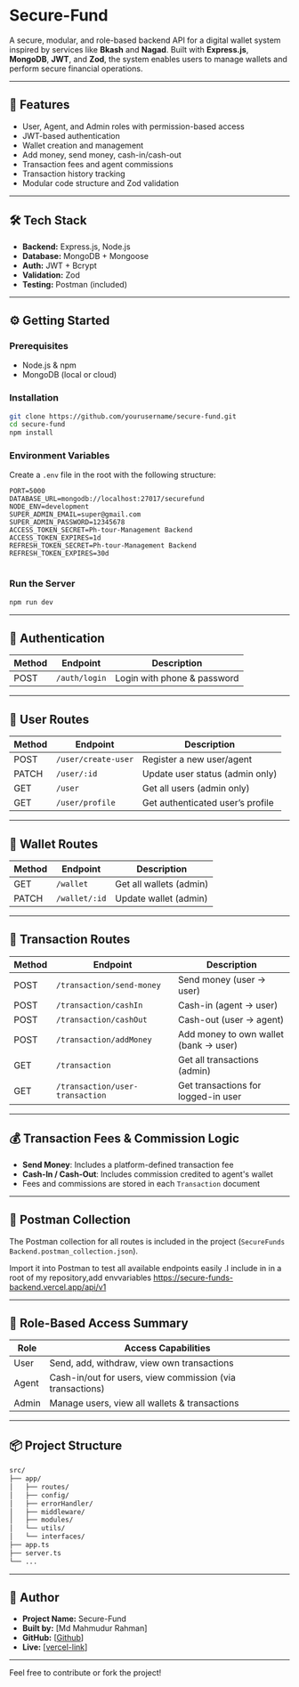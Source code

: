 # Secure-Fund

A secure, modular, and role-based backend API for a digital wallet system inspired by services like **Bkash** and **Nagad**. Built with **Express.js**, **MongoDB**, **JWT**, and **Zod**, the system enables users to manage wallets and perform secure financial operations.

---

## 🚀 Features

- User, Agent, and Admin roles with permission-based access
- JWT-based authentication
- Wallet creation and management
- Add money, send money, cash-in/cash-out
- Transaction fees and agent commissions
- Transaction history tracking
- Modular code structure and Zod validation

---

## 🛠 Tech Stack

- **Backend:** Express.js, Node.js
- **Database:** MongoDB + Mongoose
- **Auth:** JWT + Bcrypt
- **Validation:** Zod
- **Testing:** Postman (included)

---

## ⚙️ Getting Started

### Prerequisites

- Node.js & npm
- MongoDB (local or cloud)

### Installation

```bash
git clone https://github.com/yourusername/secure-fund.git
cd secure-fund
npm install
```

### Environment Variables

Create a `.env` file in the root with the following structure:

```env
PORT=5000
DATABASE_URL=mongodb://localhost:27017/securefund
NODE_ENV=development
SUPER_ADMIN_EMAIL=super@gmail.com
SUPER_ADMIN_PASSWORD=12345678
ACCESS_TOKEN_SECRET=Ph-tour-Management Backend
ACCESS_TOKEN_EXPIRES=1d
REFRESH_TOKEN_SECRET=Ph-tour-Management Backend
REFRESH_TOKEN_EXPIRES=30d


```

### Run the Server

```bash
npm run dev
```

---

## 🔐 Authentication

| Method | Endpoint      | Description                 |
| ------ | ------------- | --------------------------- |
| POST   | `/auth/login` | Login with phone & password |

---

## 👤 User Routes

| Method | Endpoint            | Description                      |
| ------ | ------------------- | -------------------------------- |
| POST   | `/user/create-user` | Register a new user/agent        |
| PATCH  | `/user/:id`         | Update user status (admin only)  |
| GET    | `/user`             | Get all users (admin only)       |
| GET    | `/user/profile`     | Get authenticated user’s profile |

---

## 💼 Wallet Routes

| Method | Endpoint      | Description             |
| ------ | ------------- | ----------------------- |
| GET    | `/wallet`     | Get all wallets (admin) |
| PATCH  | `/wallet/:id` | Update wallet (admin)   |

---

## 💸 Transaction Routes

| Method | Endpoint                        | Description                           |
| ------ | ------------------------------- | ------------------------------------- |
| POST   | `/transaction/send-money`       | Send money (user → user)              |
| POST   | `/transaction/cashIn`           | Cash-in (agent → user)                |
| POST   | `/transaction/cashOut`          | Cash-out (user → agent)               |
| POST   | `/transaction/addMoney`         | Add money to own wallet (bank → user) |
| GET    | `/transaction`                  | Get all transactions (admin)          |
| GET    | `/transaction/user-transaction` | Get transactions for logged-in user   |

---

## 💰 Transaction Fees & Commission Logic

- **Send Money**: Includes a platform-defined transaction fee
- **Cash-In / Cash-Out**: Includes commission credited to agent's wallet
- Fees and commissions are stored in each `Transaction` document

---

## 📁 Postman Collection

The Postman collection for all routes is included in the project (`SecureFunds Backend.postman_collection.json`).

Import it into Postman to test all available endpoints easily .I include in in a root of my repository,add envvariables https://secure-funds-backend.vercel.app/api/v1

---

## 👮 Role-Based Access Summary

| Role  | Access Capabilities                                       |
| ----- | --------------------------------------------------------- |
| User  | Send, add, withdraw, view own transactions                |
| Agent | Cash-in/out for users, view commission (via transactions) |
| Admin | Manage users, view all wallets & transactions             |

---

## 📦 Project Structure

```bash
src/
├── app/
│   ├── routes/
│   ├── config/
│   ├── errorHandler/
│   ├── middleware/
│   ├── modules/
│   └── utils/
│   └── interfaces/
├── app.ts
├── server.ts
└── ...
```

---

## 🙌 Author

- **Project Name:** Secure-Fund
- **Built by:** [Md Mahmudur Rahman]
- **GitHub:** [[Github](https://github.com/mahmudur987/SecureFunds)]
- **Live:** [[vercel-link](https://secure-funds-backend.vercel.app/api/v1)]

---

Feel free to contribute or fork the project!
